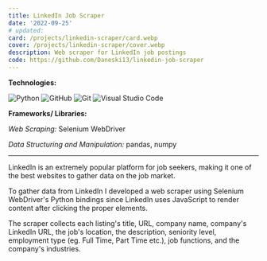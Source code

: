 ```yaml
---
title: LinkedIn Job Scraper
date: '2022-09-25'
# updated:
card: /projects/linkedin-scraper/card.webp
cover: /projects/linkedin-scraper/cover.webp
description: Web scraper for LinkedIn job postings
code: https://github.com/Daneski13/linkedin-job-scraper
---
```


**Technologies:**

![Python](https://img.shields.io/badge/python-3670A0?style=for-the-badge&logo=python&logoColor=ffdd54)
![GitHub](https://img.shields.io/badge/github-%23121011.svg?style=for-the-badge&logo=github&logoColor=white)
![Git](https://img.shields.io/badge/git-%23F05033.svg?style=for-the-badge&logo=git&logoColor=white)
![Visual Studio Code](https://img.shields.io/badge/Visual%20Studio%20Code-0078d7.svg?style=for-the-badge&logo=visual-studio-code&logoColor=white)

**Frameworks/ Libraries:**

_Web Scraping:_ Selenium WebDriver

_Data Structuring and Manipulation:_ pandas, numpy

---

LinkedIn is an extremely popular platform for job seekers, making it one of the best websites to gather data on the job market.

To gather data from LinkedIn I developed a web scraper using Selenium WebDriver's Python bindings since LinkedIn uses JavaScript to render content after clicking the proper elements.

The scraper collects each listing's title, URL, company name, company's LinkedIn URL, the job's location, the description, seniority level, employment type (eg. Full Time, Part Time etc.), job functions, and the company's industries.
